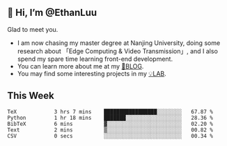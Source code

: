 ## 👋 Hi, I’m @EthanLuu

Glad to meet you.

- I am now chasing my master degree at Nanjing University, doing some research about 「Edge Computing & Video Transmission」, and I also spend my spare time learning front-end development.
- You can learn more about me at my [📝BLOG](https://blog.ethanloo.cn).
- You may find some interesting projects in my [💡LAB](https://lab.ethanloo.cn).

## This Week
<!--START_SECTION:waka-->

```text
TeX            3 hrs 7 mins    █████████████████░░░░░░░░   67.87 %
Python         1 hr 18 mins    ███████░░░░░░░░░░░░░░░░░░   28.36 %
BibTeX         6 mins          ▓░░░░░░░░░░░░░░░░░░░░░░░░   02.20 %
Text           2 mins          ▒░░░░░░░░░░░░░░░░░░░░░░░░   00.82 %
CSV            0 secs          ░░░░░░░░░░░░░░░░░░░░░░░░░   00.34 %
```

<!--END_SECTION:waka-->
